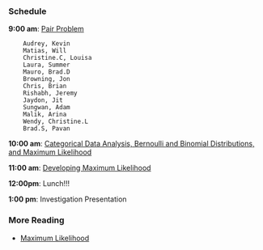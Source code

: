 ### Schedule

**9:00 am**: [Pair Problem](pair.md)

		Audrey, Kevin
		Matias, Will
		Christine.C, Louisa
		Laura, Summer
		Mauro, Brad.D
		Browning, Jon
		Chris, Brian
		Rishabh, Jeremy
		Jaydon, Jit
		Sungwan, Adam
		Malik, Arina
		Wendy, Christine.L
		Brad.S, Pavan

**10:00 am**: [Categorical Data Analysis, Bernoulli and Binomial Distributions, and Maximum Likelihood](Categorical_mle.pdf)

**11:00 am**: [Developing Maximum Likelihood](Maximum_Likelihood.pdf)

**12:00pm**: Lunch!!!

**1:00 pm**: Investigation Presentation


### More Reading

 * [Maximum Likelihood](http://en.wikipedia.org/wiki/Maximum_likelihood)
